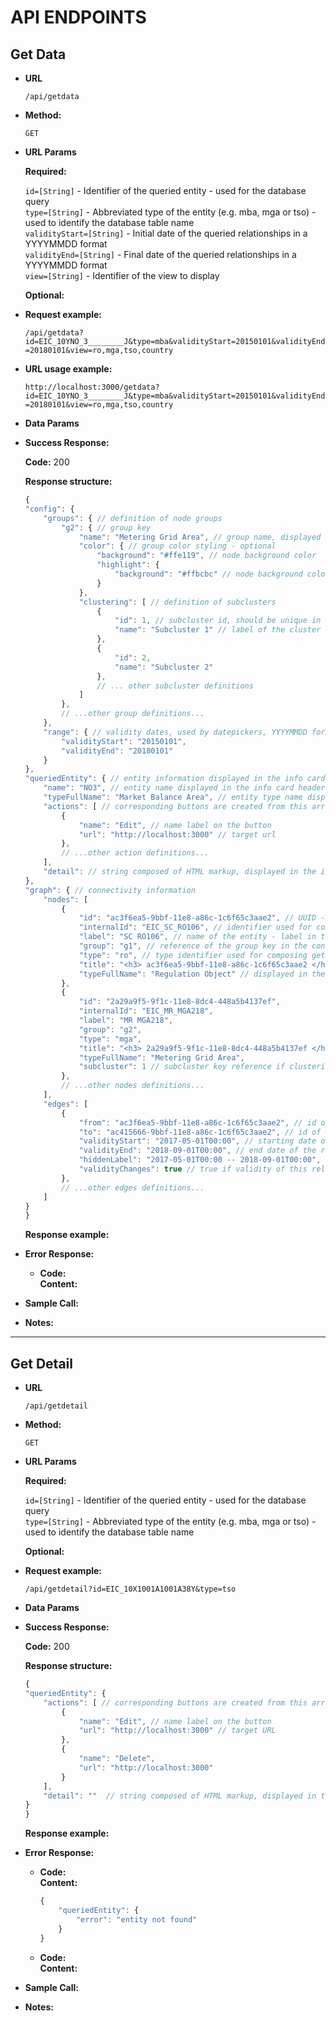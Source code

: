 # API ENDPOINTS

## Get Data

* **URL**

  `/api/getdata`

* **Method:**

  `GET`
  
*  **URL Params**

   **Required:**
 
   `id=[String]` - Identifier of the queried entity - used for the database query  
   `type=[String]` - Abbreviated type of the entity (e.g. mba, mga or tso) - used to identify the database table name  
   `validityStart=[String]` - Initial date of the queried relationships in a YYYYMMDD format  
   `validityEnd=[String]` - Final date of the queried relationships in a YYYYMMDD format  
   `view=[String]` - Identifier of the view to display  
   

   **Optional:**

*   **Request example:**

    `/api/getdata?id=EIC_10YNO_3________J&type=mba&validityStart=20150101&validityEnd=20180101&view=ro,mga,tso,country`

*   **URL usage example:**

    `http://localhost:3000/getdata?id=EIC_10YNO_3________J&type=mba&validityStart=20150101&validityEnd=20180101&view=ro,mga,tso,country`

* **Data Params**

* **Success Response:**

  **Code:** 200 <br />

  **Response structure:**  

    ```javascript
    {
    "config": {
        "groups": { // definition of node groups
            "g2": { // group key
                "name": "Metering Grid Area", // group name, displayed in the legend
                "color": { // group color styling - optional
                    "background": "#ffe119", // node background color
                    "highlight": { 
                        "background": "#ffbcbc" // node background color when clicked on
                    }
                },
                "clustering": [ // definition of subclusters
                    {
                        "id": 1, // subcluster id, should be unique in this array, used in vis.js clustering function
                        "name": "Subcluster 1" // label of the cluster displayed on the cluster node
                    },
                    {
                        "id": 2,
                        "name": "Subcluster 2" 
                    },
                    // ... other subcluster definitions
                ]
            },
            // ...other group definitions...
        },
        "range": { // validity dates, used by datepickers, YYYYMMDD format
            "validityStart": "20150101",
            "validityEnd": "20180101"
        }
    },
    "queriedEntity": { // entity information displayed in the info card - for optimization
        "name": "NO3", // entity name displayed in the info card header
        "typeFullName": "Market Balance Area", // entity type name displayed in the info card header
        "actions": [ // corresponding buttons are created from this array
            {
                "name": "Edit", // name label on the button
                "url": "http://localhost:3000" // target url
            },
            // ...other action definitions...
        ],
        "detail": // string composed of HTML markup, displayed in the info card
    },
    "graph": { // connectivity information
        "nodes": [
            {
                "id": "ac3f6ea5-9bbf-11e8-a86c-1c6f65c3aae2", // UUID - required by Vis.js
                "internalId": "EIC_SC_RO106", // identifier used for composing getDetail query URL (should be able to query this id in the database)
                "label": "SC RO106", // name of the entity - label in the vizualization, also displayed in the info card header
                "group": "g1", // reference of the group key in the config part - used for styling and clustering
                "type": "ro", // type identifier used for composing getDetail query URL (this should determine the target database table)
                "title": "<h3> ac3f6ea5-9bbf-11e8-a86c-1c6f65c3aae2 </h3><ul class=\"tooltip-list\"><li>Validity start: 2017-05-01T00:00</li><li>Validity end: 2018-09-01T00:00</li></ul>", // tooltip content (displayed after hovering over the node), in HTML markup
                "typeFullName": "Regulation Object" // displayed in the info card header
            },
            {
                "id": "2a29a9f5-9f1c-11e8-8dc4-448a5b4137ef",
                "internalId": "EIC_MR_MGA218",
                "label": "MR MGA218",
                "group": "g2",
                "type": "mga",
                "title": "<h3> 2a29a9f5-9f1c-11e8-8dc4-448a5b4137ef </h3><ul class=\"tooltip-list\"><li>Validity start: 2015-07-30T23:00</li><li>Validity end: unlimited</li></ul>",
                "typeFullName": "Metering Grid Area",
                "subcluster": 1 // subcluster key reference if clustering was defined in config.groups
            },
            // ...other nodes definitions...
        ],
        "edges": [
            {
                "from": "ac3f6ea5-9bbf-11e8-a86c-1c6f65c3aae2", // id of the node
                "to": "ac415666-9bbf-11e8-a86c-1c6f65c3aae2", // id of the node
                "validityStart": "2017-05-01T00:00", // starting date of the relationship validity, YYYY-MM-DDTHH:MM format, used for the filtering
                "validityEnd": "2018-09-01T00:00", // end date of the relationship validity, YYYY-MM-DDTHH:MM format, used for the filtering
                "hiddenLabel": "2017-05-01T00:00 -- 2018-09-01T00:00", // used for displaying edge label after clicking on it
                "validityChanges": true // true if validity of this relationship STARTS AFTER the queried validity start date or ENDS BEFORE the end of the validity end date
            },
            // ...other edges definitions...
        ]
    }
    }
    ```


  **Response example:**  

 
* **Error Response:**


  * **Code:**  <br />
    **Content:** 


* **Sample Call:**

* **Notes:**
____

## Get Detail

* **URL**

  `/api/getdetail`

* **Method:**

  `GET`
  
*  **URL Params**

   **Required:**
 
   `id=[String]` - Identifier of the queried entity - used for the database query  
   `type=[String]` - Abbreviated type of the entity (e.g. mba, mga or tso) - used to identify the database table name
   

   **Optional:**

*   **Request example:**

    `/api/getdetail?id=EIC_10X1001A1001A38Y&type=tso`

* **Data Params**

* **Success Response:**

  **Code:** 200 <br />

  **Response structure:** 

    ```javascript
    {
    "queriedEntity": {
        "actions": [ // corresponding buttons are created from this array
            {
                "name": "Edit", // name label on the button
                "url": "http://localhost:3000" // target URL
            },
            {
                "name": "Delete",
                "url": "http://localhost:3000"
            }
        ],
        "detail": ""  // string composed of HTML markup, displayed in the info card
    }
    }
    ```

  **Response example:**  
 
* **Error Response:**

  * **Code:**  <br />
    **Content:** 

    ```javascript
    {
        "queriedEntity": {
            "error": "entity not found"
        }
    }
    ```

  * **Code:**  <br />
    **Content:** 

* **Sample Call:**


* **Notes:**